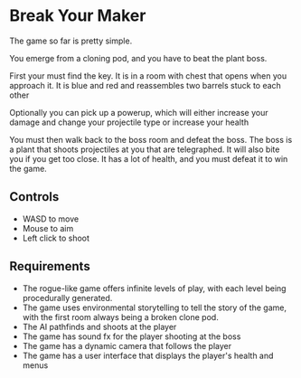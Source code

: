 ﻿# Break Your Maker

The game so far is pretty simple. 

You emerge from a cloning pod, and you have to beat the plant boss.

First your must find the key. It is in a room with chest that opens when you approach it. It is blue and red and reassembles two barrels stuck to each other

Optionally you can pick up a powerup, which will either increase your damage and change your projectile type or increase your health

You must then walk back to the boss room and defeat the boss. The boss is a plant that shoots projectiles at you that are telegraphed. It will also bite you if you get too close. It has a lot of health, and you must defeat it to win the game.

## Controls
* WASD to move
* Mouse to aim
* Left click to shoot

## Requirements
- The rogue-like game offers infinite levels of play, with each level being procedurally generated.
- The game uses environmental storytelling to tell the story of the game, with the first room always being a broken clone pod.
- The AI pathfinds and shoots at the player
- The game has sound fx for the player shooting at the boss
- The game has a dynamic camera that follows the player
- The game has a user interface that displays the player's health and menus